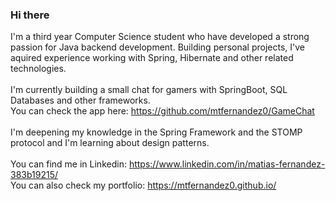 ### Hi there

I'm a third year Computer Science student who have developed a strong passion for Java backend development.
Building personal projects, I've aquired experience working with Spring, Hibernate and other related technologies.
<br><br>
I'm currently building a small chat for gamers with SpringBoot, SQL Databases and other frameworks.<br>
You can check the app here: https://github.com/mtfernandez0/GameChat
<br><br>
I'm deepening my knowledge in the Spring Framework and the STOMP protocol and I'm learning about design patterns.<br>
<br>
You can find me in Linkedin: https://www.linkedin.com/in/matias-fernandez-383b19215/
<br>
You can also check my portfolio: https://mtfernandez0.github.io/
<!--
**mtfernandez0/mtfernandez0** is a ✨ _special_ ✨ repository because its `README.md` (this file) appears on your GitHub profile.

Here are some ideas to get you started:

- 🔭 I’m currently working on ...
- 🌱 I’m currently learning ...
- 👯 I’m looking to collaborate on ...
- 🤔 I’m looking for help with ...
- 💬 Ask me about ...
- 📫 How to reach me: ...
- ⚡ Fun fact: ...
-->
